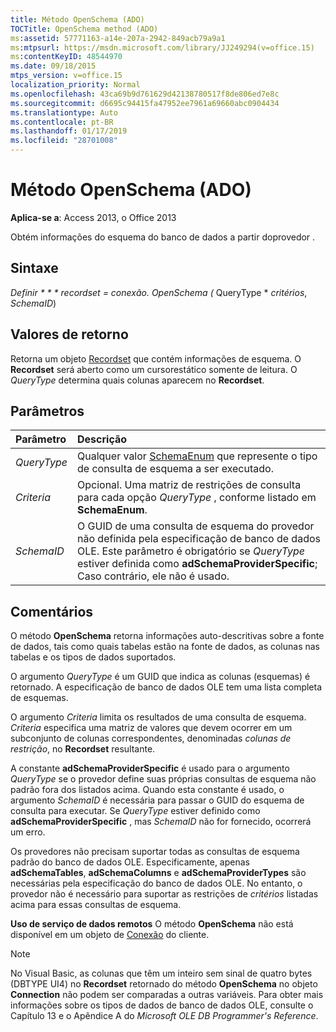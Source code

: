 ```yaml
---
title: Método OpenSchema (ADO)
TOCTitle: OpenSchema method (ADO)
ms:assetid: 57771163-a14e-207a-2942-849acb79a9a1
ms:mtpsurl: https://msdn.microsoft.com/library/JJ249294(v=office.15)
ms:contentKeyID: 48544970
ms.date: 09/18/2015
mtps_version: v=office.15
localization_priority: Normal
ms.openlocfilehash: 43ca69b9d761629d42138780517f8de806ed7e8c
ms.sourcegitcommit: d6695c94415fa47952ee7961a69660abc0904434
ms.translationtype: Auto
ms.contentlocale: pt-BR
ms.lasthandoff: 01/17/2019
ms.locfileid: "28701008"
---
```

# <a name="openschema-method-ado"></a>Método OpenSchema (ADO)

**Aplica-se a**: Access 2013, o Office 2013

Obtém informações do esquema do banco de dados a partir doprovedor .

## <a name="syntax"></a>Sintaxe

**Definir * * * recordset* = *conexão*. OpenSchema (* QueryType * *critérios*, *SchemaID*)

## <a name="return-values"></a>Valores de retorno

Retorna um objeto [Recordset](recordset-object-ado.md) que contém informações de esquema. O **Recordset** será aberto como um cursorestático somente de leitura. O *QueryType* determina quais colunas aparecem no **Recordset**.

## <a name="parameters"></a>Parâmetros

|Parâmetro|Descrição|
|:--------|:----------|
|*QueryType* |Qualquer valor [SchemaEnum](schemaenum.md) que represente o tipo de consulta de esquema a ser executado.|
|*Criteria* |Opcional. Uma matriz de restrições de consulta para cada opção *QueryType* , conforme listado em **SchemaEnum**.|
|*SchemaID* |O GUID de uma consulta de esquema do provedor não definida pela especificação de banco de dados OLE. Este parâmetro é obrigatório se *QueryType* estiver definida como **adSchemaProviderSpecific**; Caso contrário, ele não é usado.|

## <a name="remarks"></a>Comentários

O método **OpenSchema** retorna informações auto-descritivas sobre a fonte de dados, tais como quais tabelas estão na fonte de dados, as colunas nas tabelas e os tipos de dados suportados.

O argumento *QueryType* é um GUID que indica as colunas (esquemas) é retornado. A especificação de banco de dados OLE tem uma lista completa de esquemas.

O argumento *Criteria* limita os resultados de uma consulta de esquema. *Criteria* especifica uma matriz de valores que devem ocorrer em um subconjunto de colunas correspondentes, denominadas *colunas de restrição*, no **Recordset** resultante.

A constante **adSchemaProviderSpecific** é usado para o argumento *QueryType* se o provedor define suas próprias consultas de esquema não padrão fora dos listados acima. Quando esta constante é usado, o argumento *SchemaID* é necessária para passar o GUID do esquema de consulta para executar. Se *QueryType* estiver definido como **adSchemaProviderSpecific** , mas *SchemaID* não for fornecido, ocorrerá um erro.

Os provedores não precisam suportar todas as consultas de esquema padrão do banco de dados OLE. Especificamente, apenas **adSchemaTables**, **adSchemaColumns** e **adSchemaProviderTypes** são necessárias pela especificação do banco de dados OLE. No entanto, o provedor não é necessário para suportar as restrições de *critérios* listadas acima para essas consultas de esquema.

**Uso de serviço de dados remotos** O método **OpenSchema** não está disponível em um objeto de [Conexão](connection-object-ado.md) do cliente.

> [!NOTE]
> No Visual Basic, as colunas que têm um inteiro sem sinal de quatro bytes (DBTYPE UI4) no **Recordset** retornado do método **OpenSchema** no objeto **Connection** não podem ser comparadas a outras variáveis. Para obter mais informações sobre os tipos de dados de banco de dados OLE, consulte o Capítulo 13 e o Apêndice A do *Microsoft OLE DB Programmer's Reference*.


